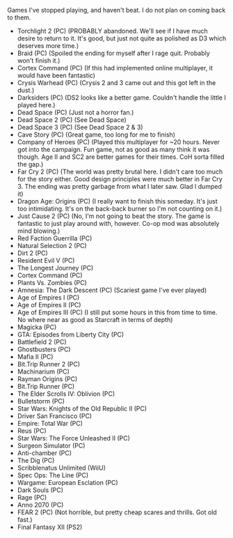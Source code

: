 Games I've stopped playing, and haven't beat. I do not plan on coming back to them.

- Torchlight 2 (PC) (PROBABLY abandoned. We'll see if I have much desire to return to it. It's good, but just not quite as polished as D3 which deserves more time.)
- Braid (PC) (Spoiled the ending for myself after I rage quit. Probably won't finish it.)
- Cortex Command (PC) (If this had implemented online multiplayer, it would have been fantastic)
- Crysis Warhead (PC) (Crysis 2 and 3 came out and this got left in the dust.)
- Darksiders (PC) (DS2 looks like a better game. Couldn't handle the little I played here.)
- Dead Space (PC) (Just not a horror fan.)
- Dead Space 2 (PC) (See Dead Space)
- Dead Space 3 (PC) (See Dead Space 2 & 3)
- Cave Story (PC) (Great game, too long for me to finish)
- Company of Heroes (PC) (Played this multiplayer for ~20 hours. Never got into the campaign. Fun game, not as good as many think it was though. Age II and SC2 are better games for their times. CoH sorta filled the gap.)
- Far Cry 2 (PC) (The world was pretty brutal here. I didn't care too much for the story either. Good design principles were much better in Far Cry 3. The ending was pretty garbage from what I later saw. Glad I dumped it)
- Dragon Age: Origins (PC) (I really want to finish this someday. It's just too intimidating. It's on the back-back burner so I'm not counting on it.)
- Just Cause 2 (PC) (No, I'm not going to beat the story. The game is fantastic to just play around with, however. Co-op mod was absolutely mind blowing.)
- Red Faction Guerrilla (PC)
- Natural Selection 2 (PC)
- Dirt 2 (PC)
- Resident Evil V (PC)
- The Longest Journey (PC)
- Cortex Command (PC)
- Plants Vs. Zombies (PC)
- Amnesia: The Dark Descent (PC) (Scariest game I've ever played)
- Age of Empires I (PC)
- Age of Empires II (PC)
- Age of Empires III (PC) (I still put some hours in this from time to time. No where near as good as Starcraft in terms of depth)
- Magicka (PC)
- GTA: Episodes from Liberty City (PC)
- Battlefield 2 (PC)
- Ghostbusters (PC)
- Mafia II (PC)
- Bit.Trip Runner 2 (PC)
- Machinarium (PC)
- Rayman Origins (PC)
- Bit.Trip Runner (PC)
- The Elder Scrolls IV: Oblivion (PC)
- Bulletstorm (PC)
- Star Wars: Knights of the Old Republic II (PC)
- Driver San Francisco (PC)
- Empire: Total War (PC)
- Reus (PC)
- Star Wars: The Force Unleashed II (PC)
- Surgeon Simulator (PC)
- Anti-chamber (PC)
- The Dig (PC)
- Scribblenatus Unlimited (WiiU)
- Spec Ops: The Line (PC)
- Wargame: European Esclation (PC)
- Dark Souls (PC)
- Rage (PC)
- Anno 2070 (PC) 
- FEAR 2 (PC) (Not horrible, but pretty cheap scares and thrills. Got old fast.)
- Final Fantasy XII (PS2)
